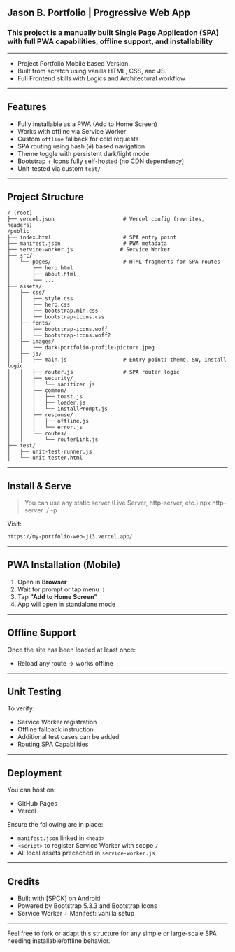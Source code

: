 ## Jason B. Portfolio | Progressive Web App

### This project is a manually built Single Page Application (SPA) with full PWA capabilities, offline support, and installability
---

- Project Portfolio Mobile based Version.
- Built from scratch using vanilla HTML, CSS, and JS.
- Full Frontend skills with Logics and Architectural workflow

---

## Features

- Fully installable as a PWA (Add to Home Screen)
- Works with offline via Service Worker
- Custom `offline` fallback for cold requests
- SPA routing using hash (`#`) based navigation
- Theme toggle with persistent dark/light mode
- Bootstrap + Icons fully self-hosted (no CDN dependency)
- Unit-tested via custom `test/`

---

## Project Structure

```
/ (root)
├── vercel.json                      # Vercel config (rewrites, headers)
/public
├── index.html                       # SPA entry point
├── manifest.json                    # PWA metadata
├── service-worker.js               # Service Worker
├── src/
│   └── pages/                       # HTML fragments for SPA routes
│       ├── hero.html
│       ├── about.html
│       └── ...
├── assets/
│   ├── css/
│   │   ├── style.css
│   │   ├── hero.css
│   │   ├── bootstrap.min.css
│   │   └── bootstrap-icons.css
│   ├── fonts/
│   │   ├── bootstrap-icons.woff
│   │   └── bootstrap-icons.woff2
│   ├── images/
│   │   └── dark-portfolio-profile-picture.jpeg
│   ├── js/
│   │   ├── main.js                  # Entry point: theme, SW, install logic
│   │   ├── router.js                # SPA router logic
│   │   ├── security/
│   │   │   └── sanitizer.js
│   │   ├── common/
│   │   │   ├── toast.js
│   │   │   ├── loader.js
│   │   │   └── installPrompt.js
│   │   ├── response/
│   │   │   ├── offline.js
│   │   │   └── error.js
│   │   └── routes/
│   │       └── routerLink.js
├── test/
│   ├── unit-test-runner.js
│   └── unit-tester.html

```

---

## Install & Serve

> You can use any static server (Live Server, http-server, etc.) npx http-server ./ -p 

Visit: 
```bash
https://my-portfolio-web-j13.vercel.app/
```
---

## PWA Installation (Mobile)

1. Open in **Browser**
2. Wait for prompt or tap menu `⋮`
3. Tap **"Add to Home Screen"**
4. App will open in standalone mode

---

## Offline Support

Once the site has been loaded at least once:
- Reload any route → works offline

---

## Unit Testing
To verify:
- Service Worker registration
- Offline fallback instruction
- Additional test cases can be added
- Routing SPA Capabilities 
---

## Deployment

You can host on:
- GitHub Pages
- Vercel

Ensure the following are in place:
- `manifest.json` linked in `<head>`
- `<script>` to register Service Worker with scope `/`
- All local assets precached in `service-worker.js`

---

## Credits

- Built with [SPCK] on Android 
- Powered by Bootstrap 5.3.3 and Bootstrap Icons
- Service Worker + Manifest: vanilla setup

---

Feel free to fork or adapt this structure for any simple or large-scale SPA needing installable/offline behavior.
